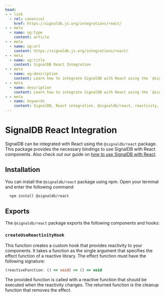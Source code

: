 ```yaml
---
head:
- - link
  - rel: canonical
    href: https://signaldb.js.org/integrations/react/
- - meta
  - name: og:type
    content: article
- - meta
  - name: og:url
    content: https://signaldb.js.org/integrations/react/
- - meta
  - name: og:title
    content: SignalDB React Integration
- - meta
  - name: og:description
    content: Learn how to integrate SignalDB with React using the `@signaldb/react` package and how to add signal-based reactivity to your React components.
- - meta
  - name: description
    content: Learn how to integrate SignalDB with React using the `@signaldb/react` package and how to add signal-based reactivity to your React components.
- - meta
  - name: keywords
    content: SignalDB, React integration, @signaldb/react, reactivity, signals, JavaScript, TypeScript, React components, createUseReactivityHook, installation guide
---
```

# SignalDB React Integration

SignalDB can be integrated with React using the `@signaldb/react` package. This package provides the necessary bindings to use SignalDB with React components.
Also check out our guide on [how to use SignalDB with React](/guides/react/).

## Installation

You can install the `@signaldb/react` package using npm. Open your terminal and enter the following command:

```bash
  npm install @signaldb/react
```

## Exports

The `@signaldb/react` package exports the following components and hooks:

### `createUseReactivityHook`

This function creates a custom hook that provides reactivity to your components. It takes a function as the single argument that specifies the effect function of a reactive library.
The effect function must have the following signature:

```ts
(reactiveFunction: () => void) => () => void
```

The provided function is called with a reactive function that should be executed when the reactivity changes. The returned function is the cleanup function that removes the effect.
